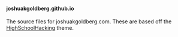 #### joshuakgoldberg.github.io

The source files for joshuakgoldberg.com. These are based off the [HighSchoolHacking](https://www.github.com/JoshuaKGoldberg/HighSchoolHacking) theme.